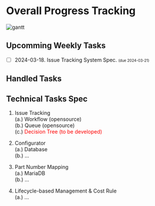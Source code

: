 # Overall Progress Tracking

![gantt](https://www.mermaidchart.com/raw/c7820725-41bf-4045-93b6-4bf6db76c46e?theme=light&version=v0.1&format=svg)
## Upcomming Weekly Tasks
- [ ] 2024-03-18. Issue Tracking System Spec. <font size=1>(due 2024-03-21)</font>

## Handled Tasks

## Technical Tasks Spec
1. Issue Tracking<br>
(a.) Workflow (opensource)<br>
(b.) Queue (opensource)<br>
(c.) <font color=red>Decision Tree (to be developed)</font><br>

2. Configurator<br>
(a.) Database <br>
(b.) ... <br>

3. Part Number Mapping<br>
(a.) MariaDB<br>
(b.) ... <br>

4. Lifecycle-based Management & Cost Rule<br>
(a.) ... <br>
